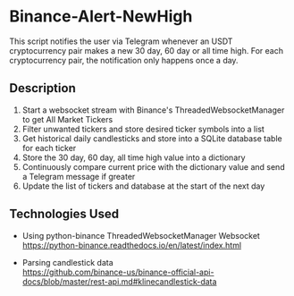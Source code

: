 # Binance-Alert-NewHigh

This script notifies the user via Telegram whenever an USDT cryptocurrency pair makes a new 30 day, 60 day or all time high. For each cryptocurrency pair, the notification only happens once a day.

## Description

1. Start a websocket stream with Binance's ThreadedWebsocketManager to get All Market Tickers
2. Filter unwanted tickers and store desired ticker symbols into a list
3. Get historical daily candlesticks and store into a SQLite database table for each ticker
4. Store the 30 day, 60 day, all time high value into a dictionary
5. Continuously compare current price with the dictionary value and send a Telegram message if greater
6. Update the list of tickers and database at the start of the next day

## Technologies Used

- Using python-binance ThreadedWebsocketManager Websocket  
  https://python-binance.readthedocs.io/en/latest/index.html

- Parsing candlestick data  
  https://github.com/binance-us/binance-official-api-docs/blob/master/rest-api.md#klinecandlestick-data
